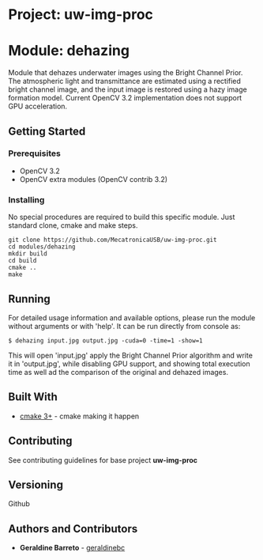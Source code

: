 # Project: uw-img-proc
# Module: dehazing

Module that dehazes underwater images using the Bright Channel Prior. The atmospheric light and transmittance are estimated using a rectified bright channel image, and the input image is restored using a hazy image formation model.
Current OpenCV 3.2 implementation does not support GPU acceleration.

## Getting Started

### Prerequisites

* OpenCV 3.2
* OpenCV extra modules (OpenCV contrib 3.2)

### Installing

No special procedures are required to build this specific module. Just standard clone, cmake and make steps.

```
git clone https://github.com/MecatronicaUSB/uw-img-proc.git
cd modules/dehazing
mkdir build
cd build
cmake ..
make
```

## Running 

For detailed usage information and available options, please run the module without arguments or with 'help'. It can be run directly from console as:

```
$ dehazing input.jpg output.jpg -cuda=0 -time=1	-show=1
```
This will open 'input.jpg' apply the Bright Channel Prior algorithm and write it in 'output.jpg', while disabling GPU support, and showing total execution time as well ad the comparison of the original and dehazed images.

## Built With
* [cmake 3+](https://cmake.org/) - cmake making it happen

## Contributing

See contributing guidelines for base project **uw-img-proc**

## Versioning

Github

## Authors and Contributors

* **Geraldine Barreto** - [geraldinebc](https://github.com/geraldinebc)